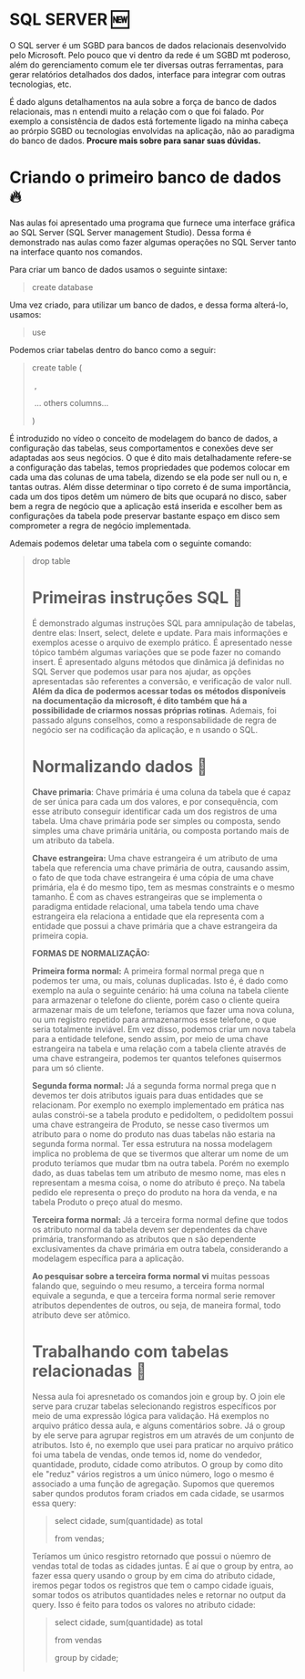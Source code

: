 # SQL SERVER :new:

O SQL server é um SGBD para bancos de dados relacionais desenvolvido pelo Microsoft. Pelo pouco que vi dentro da rede é um SGBD mt poderoso, além do gerenciamento comum ele ter diversas outras ferramentas, para gerar relatórios detalhados dos dados, interface para integrar com outras tecnologias, etc.

É dado alguns detalhamentos na aula sobre a força de banco de dados relacionais, mas n entendi muito a relação com o que foi falado. Por exemplo a consistência de dados está fortemente ligado na minha cabeça ao prórpio SGBD ou tecnologias envolvidas na aplicação, não ao paradigma do banco de dados. **Procure mais sobre para sanar suas dúvidas.**



# Criando o primeiro banco de dados :fire:

Nas aulas foi apresentado uma programa que furnece uma interface gráfica ao SQL Server (SQL Server management Studio). Dessa forma é demonstrado nas aulas como fazer algumas operações no SQL Server tanto na interface quanto nos comandos.

Para criar um banco de dados usamos o seguinte sintaxe:

> create database <name>

Uma vez criado, para utilizar um banco de dados, e dessa forma alterá-lo, usamos:

> use <name>

Podemos criar tabelas dentro do banco como a seguir:

> create table <db name> (
>
> ​		<column name> <column type> <propriedades>,
>
> ​		... others columns...
>
> )

É introduzido no vídeo o conceito de modelagem do banco de dados, a configuração das tabelas, seus comportamentos e conexões deve ser adaptadas aos seus negócios. O que é dito mais detalhadamente refere-se a configuração das tabelas, temos propriedades que podemos colocar em cada uma das colunas de uma tabela, dizendo se ela pode ser null ou n, e tantas outras. Além disse determinar o tipo correto é de suma importância, cada um dos tipos detêm um número de bits que ocupará no disco, saber bem a regra de negócio que a aplicação está inserida e escolher bem as configurações da tabela pode preservar bastante espaço em disco sem comprometer  a regra de negócio implementada.

Ademais podemos deletar uma tabela com o seguinte comando:

> drop table <table name>



# Primeiras instruções SQL :beginner:

É demonstrado algumas instruções SQL para amnipulação de tabelas, dentre elas:  Insert, select, delete e update. Para mais informações e exemplos acesse o arquivo de exemplo prático. É apresentado nesse tópico também algumas variações que se pode fazer no comando insert. É apresentado alguns métodos que dinâmica já definidas no SQL Server que podemos usar para nos ajudar, as opções apresentadas são referentes a conversão, e verificação de valor null. **Além da dica de podermos acessar todas os métodos disponíveis na documentação da microsoft, é dito também que há a possibilidade de criarmos nossas próprias rotinas**. Ademais, foi passado alguns conselhos, como a responsabilidade de regra de negócio ser na codificação da aplicação, e n usando o SQL.



# Normalizando dados :minidisc:

**Chave primaria**: Chave primária é uma coluna da tabela que é capaz de ser única para cada um dos valores, e por consequência, com esse atributo conseguir identificar cada um dos registros de uma tabela. Uma chave primária pode ser simples ou composta, sendo simples uma chave primária unitária, ou composta portando mais de um atributo da tabela.

**Chave estrangeira:** Uma chave estrangeira é um atributo de uma tabela que referencia uma chave primária de outra, causando assim, o fato de que toda chave estrangeira é uma cópia de uma chave primária, ela é do mesmo tipo, tem as mesmas constraints e o mesmo tamanho. É com as chaves estrangeiras que se implementa o paradigma entidade relacional, uma tabela tendo uma chave estrangeira ela relaciona a entidade que ela representa com a entidade que possui a chave primária que a chave estrangeira da primeira copia.



**FORMAS DE NORMALIZAÇÃO:**

**Primeira forma normal:** A primeira formal normal prega que n podemos ter uma, ou mais, colunas duplicadas. Isto é, é dado como exemplo na aula o seguinte cenário: há uma coluna na tabela cliente para armazenar o telefone do cliente, porém caso o cliente queira armazenar mais de um telefone, teríamos que fazer uma nova coluna, ou um registro repetido para armazenarmos esse telefone, o que seria totalmente inviável. Em vez disso, podemos criar um nova tabela para a entidade telefone, sendo assim, por meio de uma chave estrangeira na tabela e uma relação com a tabela cliente através de uma chave estrangeira, podemos ter quantos telefones quisermos para um só cliente.

**Segunda forma normal:** Já a segunda forma normal prega que n devemos ter dois atributos iguais para duas entidades que se relacionam. Por exemplo no exemplo implementado em prática nas aulas constrói-se a tabela produto e pedidoItem, o pedidoItem possui uma chave estrangeira de Produto, se nesse caso tivermos um atributo para o nome do produto nas duas tabelas não estaria na segunda forma normal. Ter essa estrutura na nossa modelagem implica no problema de que se tivermos que alterar um nome de um produto teríamos que mudar tbm na outra tabela. Porém no exemplo dado, as duas tabelas tem um atributo de mesmo nome, mas eles n representam a mesma coisa, o nome do atributo é preço. Na tabela pedido ele representa o preço do produto na hora da venda, e na tabela Produto o preço atual do mesmo.

**Terceira forma normal:** Já a terceira forma normal define que todos os atributo normal da tabela devem ser dependentes da chave primária, transformando as atributos que n são dependente exclusivamentes da chave primária em outra tabela, considerando a modelagem específica para a aplicação.

**Ao pesquisar sobre a terceira forma normal vi** muitas pessoas falando que, seguindo o meu resumo, a terceira forma normal equivale a segunda, e que a terceira forma normal serie remover atributos dependentes de outros, ou seja, de maneira formal, todo atributo deve ser atômico. 



# Trabalhando com tabelas relacionadas :construction_worker:

Nessa aula foi apresnetado os comandos join e group by. O join ele serve para cruzar tabelas selecionando registros específicos por meio de uma expressão lógica para validação. Há exemplos no arquivo prático dessa aula, e alguns comentários sobre. Já o group by ele serve para agrupar registros em um através de um conjunto de atributos. Isto é, no exemplo que usei para praticar no arquivo prático foi uma tabela de vendas, onde temos id, nome do vendedor, quantidade, produto, cidade como atributos. O group by como dito ele "reduz" vários registros a um único número, logo o mesmo é associado a uma função de agregação. Supomos que queremos saber qundos produtos foram criados em cada cidade, se usarmos essa query:

> select cidade, sum(quantidade) as total
>
> from vendas;

Teríamos um único resgistro retornado que possui o núemro de vendas total de todas as cidades juntas. É aí que o group by entra, ao fazer essa query usando o group by em cima do atributo cidade, iremos pegar todos os registros que tem o campo cidade iguais, somar todos os atributos quantidades neles e retornar no output da query. Isso é feito para todos os valores no atributo cidade:

> select cidade, sum(quantidade) as total
>
> from vendas
>
> group by cidade;





